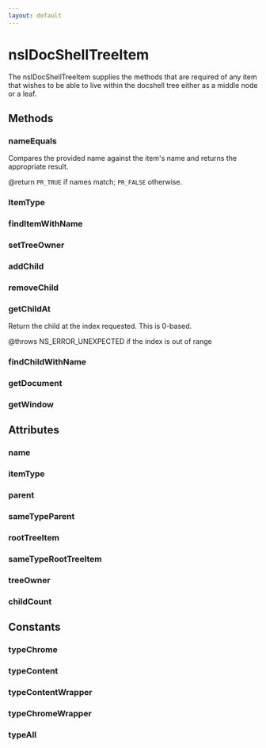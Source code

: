 ```yaml
---
layout: default
---
```


# nsIDocShellTreeItem #

The nsIDocShellTreeItem supplies the methods that are required of any item
that wishes to be able to live within the docshell tree either as a middle
node or a leaf. 


## Methods ##

### nameEquals ###

Compares the provided name against the item's name and
returns the appropriate result.

@return <CODE>PR_TRUE</CODE> if names match;
        <CODE>PR_FALSE</CODE> otherwise.


### ItemType ###

### findItemWithName ###

### setTreeOwner ###

### addChild ###

### removeChild ###

### getChildAt ###

Return the child at the index requested.  This is 0-based.

@throws NS_ERROR_UNEXPECTED if the index is out of range


### findChildWithName ###

### getDocument ###

### getWindow ###

## Attributes ##

### name ###

### itemType ###

### parent ###

### sameTypeParent ###

### rootTreeItem ###

### sameTypeRootTreeItem ###

### treeOwner ###

### childCount ###

## Constants ##

### typeChrome ###

### typeContent ###

### typeContentWrapper ###

### typeChromeWrapper ###

### typeAll ###
